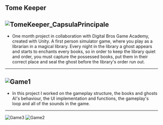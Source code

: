 ## Tome Keeper
![TomeKeeper_CapsulaPrincipale](https://user-images.githubusercontent.com/90765429/180162309-e80c829a-79d2-4036-9df4-d66112d40ab0.png)
----------------------------------------------------------------------------------------------------------------------------------------------------------------------
- One month project in collaboration with Digital Bros Game Academy, created with Unity.
A first person simulator game, where you play as a librarian in a magical library. Every night in the library a ghost appears and starts to enchants every books, so in order to keep the library quiet and order, you must capture the possessed books, put them in their correct place and seal the ghost before the library's order run out.
----------------------------------------------------------------------------------------------------------------------------------------------------------------------
![Game1](https://user-images.githubusercontent.com/90765429/180162367-d6869caf-c684-4d0f-9d9a-76d4fd13e82f.png)
----------------------------------------------------------------------------------------------------------------------------------------------------------------------
- In this project I worked on the gameplay structure, the books and ghosts AI's behaviour, the UI implementation and functions, the gameplay's loop and all of the sounds in the game.
----------------------------------------------------------------------------------------------------------------------------------------------------------------------
![Game3](https://user-images.githubusercontent.com/90765429/180162376-4eebf4ca-ce23-4b6d-8635-d4beef1b896e.png)
![Game2](https://user-images.githubusercontent.com/90765429/180162389-3b048bc6-41cd-42c5-b96d-cb8aa1fb363a.png)

